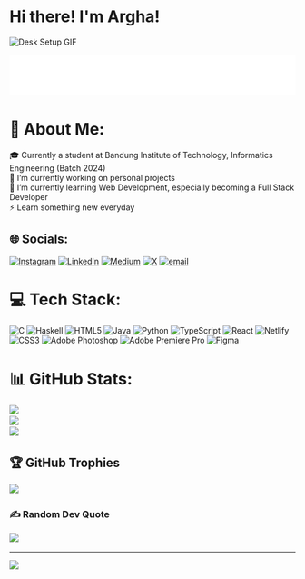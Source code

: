 <h1>Hi there! I'm Argha!</h1>

<img src="https://giffiles.alphacoders.com/223/223281.gif" alt="Desk Setup GIF" width="700">

![Neon Header](https://raw.githubusercontent.com/arghaarham/arghaarham/main/neon-header.svg)

# 💫 About Me:
🎓 Currently a student at Bandung Institute of Technology, Informatics Engineering (Batch 2024)<br>🔭 I’m currently working on personal projects <br>🌱 I’m currently learning Web Development, especially becoming a Full Stack Developer<br>⚡ Learn something new everyday


## 🌐 Socials:
[![Instagram](https://img.shields.io/badge/Instagram-%23E4405F.svg?logo=Instagram&logoColor=white)](https://instagram.com/arghaarham) [![LinkedIn](https://img.shields.io/badge/LinkedIn-%230077B5.svg?logo=linkedin&logoColor=white)](https://linkedin.com/in/arghaarham) [![Medium](https://img.shields.io/badge/Medium-12100E?logo=medium&logoColor=white)](https://medium.com/@arghaarham) [![X](https://img.shields.io/badge/X-black.svg?logo=X&logoColor=white)](https://x.com/arghablee) [![email](https://img.shields.io/badge/Email-D14836?logo=gmail&logoColor=white)](mailto:arghawisesa@gmail.com) 

# 💻 Tech Stack:
![C](https://img.shields.io/badge/c-%2300599C.svg?style=for-the-badge&logo=c&logoColor=white) ![Haskell](https://img.shields.io/badge/Haskell-5e5086?style=for-the-badge&logo=haskell&logoColor=white) ![HTML5](https://img.shields.io/badge/html5-%23E34F26.svg?style=for-the-badge&logo=html5&logoColor=white) ![Java](https://img.shields.io/badge/java-%23ED8B00.svg?style=for-the-badge&logo=openjdk&logoColor=white) ![Python](https://img.shields.io/badge/python-3670A0?style=for-the-badge&logo=python&logoColor=ffdd54) ![TypeScript](https://img.shields.io/badge/typescript-%23007ACC.svg?style=for-the-badge&logo=typescript&logoColor=white) ![React](https://img.shields.io/badge/react-%2320232a.svg?style=for-the-badge&logo=react&logoColor=%2361DAFB) ![Netlify](https://img.shields.io/badge/netlify-%23000000.svg?style=for-the-badge&logo=netlify&logoColor=#00C7B7) ![CSS3](https://img.shields.io/badge/css3-%231572B6.svg?style=for-the-badge&logo=css3&logoColor=white) ![Adobe Photoshop](https://img.shields.io/badge/adobe%20photoshop-%2331A8FF.svg?style=for-the-badge&logo=adobe%20photoshop&logoColor=white) ![Adobe Premiere Pro](https://img.shields.io/badge/Adobe%20Premiere%20Pro-9999FF.svg?style=for-the-badge&logo=Adobe%20Premiere%20Pro&logoColor=white) ![Figma](https://img.shields.io/badge/figma-%23F24E1E.svg?style=for-the-badge&logo=figma&logoColor=white)
# 📊 GitHub Stats:
![](https://github-readme-stats.vercel.app/api?username=arghaarham&theme=neon&hide_border=false&include_all_commits=true&count_private=true)<br/>
![](https://nirzak-streak-stats.vercel.app/?user=arghaarham&theme=neon&hide_border=false)<br/>
![](https://github-readme-stats.vercel.app/api/top-langs/?username=arghaarham&theme=neon&hide_border=false&include_all_commits=true&count_private=true&layout=compact)

## 🏆 GitHub Trophies
![](https://github-profile-trophy.vercel.app/?username=arghaarham&theme=radical&no-frame=false&no-bg=false&margin-w=4)

### ✍️ Random Dev Quote
![](https://quotes-github-readme.vercel.app/api?type=vetical&theme=radical)

---
[![](https://visitcount.itsvg.in/api?id=arghaarham&icon=0&color=0)](https://visitcount.itsvg.in)

<!-- Proudly created with GPRM ( https://gprm.itsvg.in ) -->
